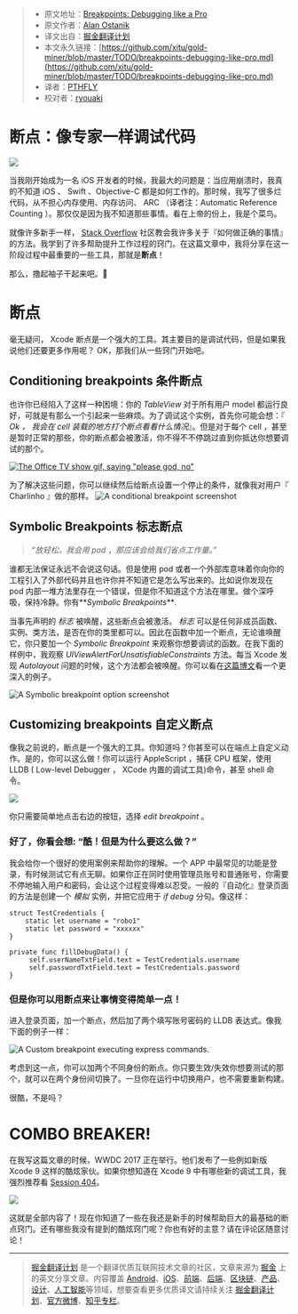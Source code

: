 > * 原文地址：[Breakpoints: Debugging like a Pro](https://cheesecakelabs.com/blog/breakpoints-debugging-like-pro/)
> * 原文作者：[Alan Ostanik](https://cheesecakelabs.com/blog/author/alan/)
> * 译文出自：[掘金翻译计划](https://github.com/xitu/gold-miner)
> * 本文永久链接：[https://github.com/xitu/gold-miner/blob/master/TODO/breakpoints-debugging-like-pro.md](https://github.com/xitu/gold-miner/blob/master/TODO/breakpoints-debugging-like-pro.md)
> * 译者：[PTHFLY](https://github.com/pthtc)
> * 校对者：[ryouaki](https://github.com/ryouaki)

# 断点：像专家一样调试代码

![](https://s3.amazonaws.com/ckl-website-static/wp-content/uploads/2017/06/Banner_xcode3.png)

当我刚开始成为一名 iOS 开发者的时候，我最大的问题是：当应用崩溃时，我真的不知道 iOS 、 Swift 、Objective-C 都是如何工作的。那时候，我写了很多烂代码，从不担心内存使用、内存访问、 ARC （译者注：Automatic Reference Counting ）。那仅仅是因为我不知道那些事情。看在上帝的份上，我是个菜鸟。

就像许多新手一样， [Stack Overflow](http://www.stackoverflow.com "Stack Overflow") 社区教会我许多关于『如何做正确的事情』的方法。我学到了许多帮助提升工作过程的窍门。在这篇文章中，我将分享在这一阶段过程中最重要的一些工具，那就是**断点**！

那么，撸起袖子干起来吧。🙂

# 断点

毫无疑问， Xcode 断点是一个强大的工具。其主要目的是调试代码，但是如果我说他们还要更多作用呢？ OK，那我们从一些窍门开始吧。

## Conditioning breakpoints 条件断点

也许你已经陷入了这样一种困境：你的 _TableView_ 对于所有用户 model 都运行良好，可就是有那么一个引起来一些麻烦。为了调试这个实例，首先你可能会想：『 _Ok ， 我会在 cell 装载的地方打个断点看看什么情况_』。但是对于每个 cell ，甚至是暂时正常的那些，你的断点都会被激活，你不得不不停跳过直到你抵达你想要调试的那个。

[![The Office TV show gif, saying "please god, no"](https://media.giphy.com/media/12XMGIWtrHBl5e/giphy.gif)](https://media.giphy.com/media/12XMGIWtrHBl5e/giphy.gif)

为了解决这些问题，你可以继续然后给断点设置一个停止的条件，就像我对用户『 Charlinho 』做的那样。
![A conditional breakpoint screenshot](https://s3.amazonaws.com/ckl-website-static/wp-content/uploads/2017/06/3.png)

## Symbolic Breakpoints 标志断点

> _“放轻松，我会用 pod ，那应该会给我们省点工作量。”_

谁都无法保证永远不会说这句话。但是使用 pod 或者一个外部库意味着你向你的工程引入了外部代码并且也许你并不知道它是怎么写出来的。比如说你发现在 pod 内部一堆方法里存在一个错误，但是你不知道这个方法在哪里。做个深呼吸，保持冷静。你有**_Symbolic Breakpoints_**_._

当事先声明的 _标志_ 被唤醒，这些断点会被激活。 _标志_ 可以是任何非成员函数、实例、类方法，是否在你的类里都可以。因此在函数中加一个断点，无论谁唤醒它，你只要加一个  _Symbolic Breakpoint_ 来观察你想要调试的函数。在我下面的样例中，我观察  _UIViewAlertForUnsatisfiableConstraints_ 方法。每当 Xcode 发现 _Autolayout_ 问题的时候，这个方法都会被唤醒。你可以看在[这篇博文](http://nshint.io/blog/2015/08/17/autolayout-breakpoints/)看一个更深入的例子。

![A Symbolic breakpoint option screenshot](https://s3.amazonaws.com/ckl-website-static/wp-content/uploads/2017/06/2.png)

## Customizing breakpoints 自定义断点

像我之前说的，断点是一个强大的工具。你知道吗？你甚至可以在端点上自定义动作。是的，你可以这么做！你可以运行 AppleScript ，捕获 CPU 框架，使用 LLDB ( Low-level Debugger ， XCode 内置的调试工具)命令，甚至 shell 命令。

![](https://s3.amazonaws.com/ckl-website-static/wp-content/uploads/2017/05/4.png)

你只需要简单地点击右边的按钮，选择 _edit breakpoint_ 。

### 好了，你看会想: “酷！但是为什么要这么做？”

我会给你一个很好的使用案例来帮助你的理解。一个 APP 中最常见的功能是登录，有时候测试它有点无聊。如果你正在同时使用管理员账号和普通账号，你需要不停地输入用户和密码，会让这个过程变得难以忍受。一般的『自动化』登录页面的方法是创建一个 _模拟_ 实例，并把它应用于 _if debug_ 分句。像这样：

```
struct TestCredentials {
    static let username = "robo1"
    static let password = "xxxxxx"
}

private func fillDebugData() {
     self.userNameTxtField.text = TestCredentials.username
     self.passwordTxtField.text = TestCredentials.password
}
```

### 但是你可以用断点来让事情变得简单一点！

进入登录页面，加一个断点，然后加了两个填写账号密码的 LLDB 表达式。像我下面的例子一样：

![A Custom breakpoint executing express commands. ](https://s3.amazonaws.com/ckl-website-static/wp-content/uploads/2017/06/6.png)

考虑到这一点，你可以加两个不同身份的断点。你只要生效/失效你想要测试的那个，就可以在两个身份间切换了。一旦你在运行中切换用户，也不需要重新构建。

很酷，不是吗？

# COMBO BREAKER!

在我写这篇文章的时候，WWDC 2017 正在举行。他们发布了一些例如新版 Xcode 9 这样的酷炫家伙。如果你想知道在 Xcode 9 中有哪些新的调试工具，我强烈推荐看 [Session 404](https://developer.apple.com/videos/play/wwdc2017/404/)。

[![](https://media.giphy.com/media/l41m0ysPANVkPS8JW/giphy.gif)](https://media.giphy.com/media/l41m0ysPANVkPS8JW/giphy.gif)

这就是全部内容了！现在你知道了一些在我还是新手的时候帮助巨大的最基础的断点窍门。还有哪些我没有提到的酷炫窍门呢？你也有好的主意？请在评论区随意讨论！


---

> [掘金翻译计划](https://github.com/xitu/gold-miner) 是一个翻译优质互联网技术文章的社区，文章来源为 [掘金](https://juejin.im) 上的英文分享文章。内容覆盖 [Android](https://github.com/xitu/gold-miner#android)、[iOS](https://github.com/xitu/gold-miner#ios)、[前端](https://github.com/xitu/gold-miner#前端)、[后端](https://github.com/xitu/gold-miner#后端)、[区块链](https://github.com/xitu/gold-miner#区块链)、[产品](https://github.com/xitu/gold-miner#产品)、[设计](https://github.com/xitu/gold-miner#设计)、[人工智能](https://github.com/xitu/gold-miner#人工智能)等领域，想要查看更多优质译文请持续关注 [掘金翻译计划](https://github.com/xitu/gold-miner)、[官方微博](http://weibo.com/juejinfanyi)、[知乎专栏](https://zhuanlan.zhihu.com/juejinfanyi)。

